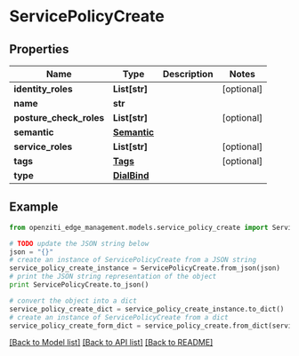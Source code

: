 # ServicePolicyCreate


## Properties
Name | Type | Description | Notes
------------ | ------------- | ------------- | -------------
**identity_roles** | **List[str]** |  | [optional] 
**name** | **str** |  | 
**posture_check_roles** | **List[str]** |  | [optional] 
**semantic** | [**Semantic**](Semantic.md) |  | 
**service_roles** | **List[str]** |  | [optional] 
**tags** | [**Tags**](Tags.md) |  | [optional] 
**type** | [**DialBind**](DialBind.md) |  | 

## Example

```python
from openziti_edge_management.models.service_policy_create import ServicePolicyCreate

# TODO update the JSON string below
json = "{}"
# create an instance of ServicePolicyCreate from a JSON string
service_policy_create_instance = ServicePolicyCreate.from_json(json)
# print the JSON string representation of the object
print ServicePolicyCreate.to_json()

# convert the object into a dict
service_policy_create_dict = service_policy_create_instance.to_dict()
# create an instance of ServicePolicyCreate from a dict
service_policy_create_form_dict = service_policy_create.from_dict(service_policy_create_dict)
```
[[Back to Model list]](../README.md#documentation-for-models) [[Back to API list]](../README.md#documentation-for-api-endpoints) [[Back to README]](../README.md)


